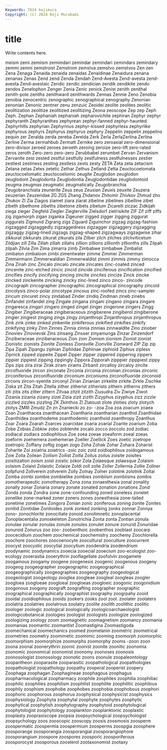 ```yaml
---
Keywords: 7624 kojimura
Copyright: (C) 2024 Koji Murakami
---
```


# title

Write contents here.



meism zemi zemiism zemimdari zemindar zemindari
zemindars zemindary zemmi zemni zemstroist Zemstrom zemstva zemstvo zemstvos Zen
zen Zena Zenaga Zenaida zenaida zenaidas Zenaidinae Zenaidura zenana zenanas
Zenas Zend zend Zenda Zendah Zend-Avesta Zend-avesta zend-avesta Zend-avestaic Zendic
zendic zendician zendik zendikite zendo zendos Zenelophon Zenger Zenia Zenic
zenick Zenist zenith zenithal zenith-pole zeniths zenithward zenithwards Zennas Zennie
Zeno Zenobia zenobia zenocentric zenographic zenographical zenography Zenonian zenonian Zenonic
zentner zenu zenzuic Zeoidei zeolite zeolites zeolitic zeolitization zeolitize zeolitized
zeolitizing Zeona zeoscope Zep zep Zeph Zeph. Zephan Zephaniah zephaniah
zepharovichite zephiran Zephyr zephyr zephyranth Zephyranthes zephyrean zephyr-fanned zephyr-haunted Zephyrhills
zephyrian Zephyrinus zephyr-kissed zephyrless zephyrlike zephyrous zephyrs Zephyrus zephyrus zephyry
Zeppelin zeppelin zeppelins zequin zer Zeralda zerda zereba Zerelda Zerk
Zerla ZerlaZerlina Zerlina Zerline Zerma zermahbub Zermatt Zernike zero zeroaxial
zero-dimensional zero-divisor zeroed zeroes zeroeth zeroing zeroize zero-lift zero-rated zeros
zeroth Zero-zero zero-zero Zerubbabel zerumbet Zervan Zervanism Zervanite zest zested
zestful zestfully zestfulness zestfulnesses zestier zestiest zestiness zesting zestless zests
zesty ZETA Zeta zeta zetacism Zetana zetas Zetes zetetic Zethar
Zethus Zetland Zetta Zeuctocoelomata zeuctocoelomatic zeuctocoelomic zeugite Zeuglodon zeuglodon zeuglodont
Zeuglodonta Zeuglodontia Zeuglodontidae zeuglodontoid zeugma zeugmas zeugmatic zeugmatically Zeugobranchia Zeugobranchiata
zeunerite Zeus zeus Zeuxian Zeuxis zeuxite Zeuzera zeuzerian Zeuzeridae ZG
ZGS Zhang Zhdanov Zhitomir Zhivkov Zhmud zho Zhukov ZI Zia
Ziagos ziamet ziara ziarat zibeline zibelines zibelline zibet zibeth zibethone
zibeths zibetone zibets zibetum Zicarelli ziczac Zidkijah ziega zieger Ziegfeld
Ziegler Zieglerville Zielsdorf zietrisikite ZIF Zif ziff ziffs zig zigamorph
zigan ziganka Zigeuner zigged zigger zigging ziggurat ziggurats Zigmund Zigrang
zigs Ziguard Ziguinchor zigzag zigzag-fashion zigzagged zigzaggedly zigzaggedness zigzagger zigzaggery
zigzagging zigzaggy zigzag-lined zigzags zigzag-shaped zigzagways zigzagwise zihar zikkurat zikkurats
zikurat zikurats zila Zilber zilch zilches zilchviticetum Zildjian zill Zilla
Zillah zillah zillahs zillion zillions zillionth zillionths zills Zilpah zilpah
Zilvia Zim Zima zimarra zimb Zimbabwe zimbabwe Zimbalist zimbalon zimbaloon
zimbi zimentwater zimme Zimmer Zimmerman Zimmermann Zimmerwaldian Zimmerwaldist zimmi zimmis
zimmy zimocca Zina Zinah zinc Zincalo zincalo zincate zincates zinc-coated
zinced zincenite zinc-etched zincic zincid zincide zinciferous zincification zincified zincifies
zincify zincifying zincing zincite zincites zincize Zinck zincke zincked zinckenite
zincking zincky zinc-lined zinco zinco- zincode zincograph zincographer zincographic zincographical
zincography zincoid zincolysis zinco-polar zincotype zincous zinc-roofed zincs zinc-sampler zincum
zincuret zincy zindabad Zinder zindiq Zindman zineb zinebs Zinfandel zinfandel
zing Zingale zingana zingani zingano zingara zingare zingaresca zingari zingaro
zinged zingel zinger zingerone zingers Zingg Zingiber Zingiberaceae zingiberaceous zingiberene
zingiberol zingiberone zingier zingiest zinging zings zingy zinjanthropi Zinjanthropus zinjanthropus
Zink zink zinke zinked zinkenite zinkiferous zinkified zinkifies zinkify zinkifying
zinky Zinn Zinnes Zinnia zinnia zinnias zinnwaldite Zino zinober Zinoviev
Zinovievsk Zins zinsang Zinsser zinyamunga Zinzar Zinzendorf Zinziberaceae zinziberaceous Zion
zion Zionism zionism Zionist zionist Zionistic zionists Zionite Zionless Zionsville
Zionville Zionward ZIP Zip zip Zipa Zipah Zipangu ziphian Ziphiidae
Ziphiinae ziphioid Ziphius zipless Zipnick zipped zippeite Zippel Zipper zipper
zippered zippering zippers zippier zippiest zipping zippingly Zippora Zipporah zipppier
zipppiest zippy Zips zips zira zirai Zirak ziram zirams Zirbanit
zircalloy zircaloy zircite zircofluoride zircon zirconate Zirconia zirconia zirconian zirconias
zirconic zirconiferous zirconifluoride zirconium zirconiums zirconofluoride zirconoid zircons zircon-syenite zirconyl
Zirian Zirianian zirkelite zirkite Zirkle Zischke Ziska zit Zita Zitah
Zitella zither zitherist zitherists zithern zitherns zithers ziti zitis zits
zitter zittern Zitvaa zitzit zitzith Ziusudra Ziv Ziwiye Ziwot Zizania
zizania zizany zizel Zizia zizit zizith Zizyphus zizyphus zizz zizzle
zizzled zizzles zizzling ZK Zkinthos Zl Zlatoust zlote zloties zloty
zlotych zlotys ZMRI Zmudz Zn zn Znaniecki zo zo- -zoa
Zoa zoa zoacum zoaea Zoan Zoanthacea zoanthacean Zoantharia zoantharian zoanthid
Zoanthidae Zoanthidea zoanthodeme zoanthodemic zoanthoid zoanthropy Zoanthus Zoar Zoara Zoarah
Zoarces zoarcidae zoaria zoarial Zoarite zoarium Zoba Zobe Zobias Zobkiw
zobo zobtenite zocalo zocco zoccolo zod zodiac zodiacal zodiacs zodiophilous
Zoe zoea zoeae zoeaform zoeal zoeas zoeform zoehemera zoehemerae Zoeller
Zoellick Zoes zoetic zoetrope zoetropic Zoffany zoftig zogan zogo Zoha
Zohak Zohar Zohara Zoharist Zoharite Zoi zoiatria zoiatrics -zoic zoic
zoid zoidiophilous zoidogamous Zoie Zoila Zoilean Zoilism Zoilist Zoilla Zoilus
zoilus zoisite zoisites zoisitization zoism zoist zoistic zokor Zola Zolaesque
zolaesque Zolaism zolaism Zolaist Zolaistic Zolaize Zoldi zoll zolle Zoller
Zollernia Zollie Zollner zollpfund Zollverein zollverein Zolly Zolnay Zolner zolotink
zolotnik Zoltai Zomba zombi zombie zombielike zombies zombiism zombiisms zombis
zomotherapeutic zomotherapy Zona zona zonaesthesia zonal zonality zonally zonar Zonaria
zonary zonate zonated zonation zonations Zond Zonda zonda Zondra zone
zone-confounding zoned zoneless zonelet zonelike zone-marked zoner zoners zones zonesthesia
zone-tailed zonetime zonetimes Zongora Zonian zonic zoniferous zoning zonite Zonites
zonitid Zonitidae Zonitoides zonk zonked zonking zonks zonnar Zonnya zono-
zonochlorite zonociliate zonoid zonolimnetic zonoplacental Zonoplacentalia zonoskeleton Zonotrichia Zonta zonta
Zontian zonula zonulae zonular zonulas zonule zonules zonulet zonure zonurid
Zonuridae zonuroid Zonurus zoo zoo- zoobenthoic zoobenthos zooblast zoocarp zoocecidium
zoochem zoochemical zoochemistry zoochemy Zoochlorella zoochore zoochores zoocoenocyte zoocultural zooculture
zoocurrent zoocyst zoocystic zoocytial zoocytium zoodendria zoodendrium zoodynamic zoodynamics zooecia
zooecial zooecium zoo-ecologist zoo-ecology zooerastia zooerythrin zooflagellate zoofulvin zoogamete zoogamous
zoogamy zoogene zoogenesis zoogenic zoogenous zoogeny zoogeog zoogeographer zoogeographic zoogeographical
zoogeographically zoogeographies zoogeography zoogeological zoogeologist zoogeology zooglea zoogleae zoogleal zoogleas
zoogler zoogloea zoogloeae zoogloeal zoogloeas zoogloeic zoogonic zoogonidium zoogonous zoogony
zoograft zoografting zoographer zoographic zoographical zoographically zoographist zoography zoogrpahy zooid
zooidal zooidiophilous zooids zookers zooks zool zool. zoolater zoolaters zoolatria
zoolatries zoolatrous zoolatry zoolite zoolith zoolithic zoolitic zoologer zoologic zoological
zoologically zoologicoarchaeologist zoologicobotanical zoologies zoologist zoologists zoologize zoologized zoologizing zoology
zoom zoomagnetic zoomagnetism zoomancy zoomania zoomanias zoomantic zoomantist Zoomastigina Zoomastigoda
zoomechanical zoomechanics zoomed zoomelanin zoometric zoometrical zoometries zoometry zoomimetic zoomimic
zooming zoomorph zoomorphic zoomorphism zoomorphize zoomorphs zoomorphy zooms -zoon zoon
zoona zoonal zoonerythrin zoonic zoonist zoonite zoonitic zoonomia zoonomic zoonomical
zoonomist zoonomy zoonoses zoonosis zoonosologist zoonosology zoonotic zoons zoonule zoopaleontology
zoopantheon zooparasite zooparasitic zoopathological zoopathologies zoopathologist zoopathology zoopathy zooperal zooperist
zoopery Zoophaga zoophagan Zoophagineae zoophagous zoophagus zoopharmacological zoopharmacy zoophile zoophiles
zoophilia zoophiliac zoophilic zoophilies zoophilism zoophilist zoophilite zoophilitic zoophilous zoophily
zoophism zoophobe zoophobes zoophobia zoophobous zoophori zoophoric zoophorous zoophorus zoophysical
zoophysicist zoophysics zoophysiology Zoophyta zoophytal zoophyte zoophytes zoophytic zoophytical zoophytish
zoophytography zoophytoid zoophytological zoophytologist zoophytology zooplankton zooplanktonic zooplastic zooplasty zoopraxiscope
zoopsia zoopsychological zoopsychologist zoopsychology zoos zooscopic zooscopy zoosis zoosmosis zoosperm
zoospermatic zoospermia zoospermium zoosperms zoospgia zoosphere zoosporange zoosporangia zoosporangial zoosporangiophore
zoosporangium zoospore zoospores zoosporic zoosporiferous zoosporocyst zoosporous zoosterol zootaxonomist zootaxy
